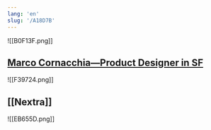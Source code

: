```yaml
---
lang: 'en'
slug: '/A18D7B'
---
```


![[B0F13F.png]]

## [Marco Cornacchia—Product Designer in SF](https://www.marco.fyi/)

![[F39724.png]]

## [[Nextra]]

![[EB655D.png]]